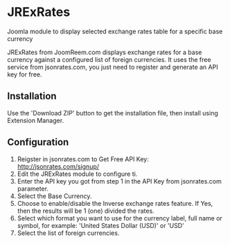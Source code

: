 # JRExRates
Joomla module to display selected exchange rates table for a specific base currency

JRExRates from JoomReem.com displays exchange rates for a base currency against a configured list of foreign currencies.
It uses the free service from jsonrates.com, you just need to register and generate an API key for free.

## Installation
Use the 'Download ZIP' button to get the installation file, then install using Extension Manager.

## Configuration
1. Reigster in jsonrates.com to Get Free API Key: http://jsonrates.com/signup/
2. Edit the JRExRates module to configure ti.
3. Enter the API key you got from step 1 in the API Key from jsonrates.com parameter.
4. Select the Base Currency.
5. Choose to enable/disable the Inverse exchange rates feature. If Yes, then the results will be 1 (one) divided the rates.
6. Select which format you want to use for the currency label, full name or symbol, for example: 'United States Dollar (USD)' or 'USD'
7. Select the list of foreign currencies.
